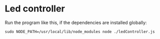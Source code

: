 # Led controller

Run the program like this, if the dependencies are installed globally:
```
sudo NODE_PATH=/usr/local/lib/node_modules node ./ledController.js
```
